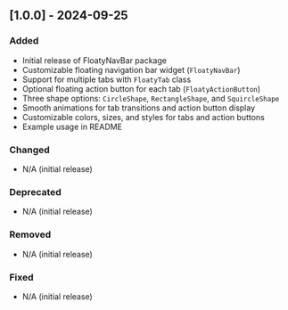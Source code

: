 ## [1.0.0] - 2024-09-25

### Added
- Initial release of FloatyNavBar package
- Customizable floating navigation bar widget (`FloatyNavBar`)
- Support for multiple tabs with `FloatyTab` class
- Optional floating action button for each tab (`FloatyActionButton`)
- Three shape options: `CircleShape`, `RectangleShape`, and `SquircleShape`
- Smooth animations for tab transitions and action button display
- Customizable colors, sizes, and styles for tabs and action buttons
- Example usage in README

### Changed
- N/A (initial release)

### Deprecated
- N/A (initial release)

### Removed
- N/A (initial release)

### Fixed
- N/A (initial release)
